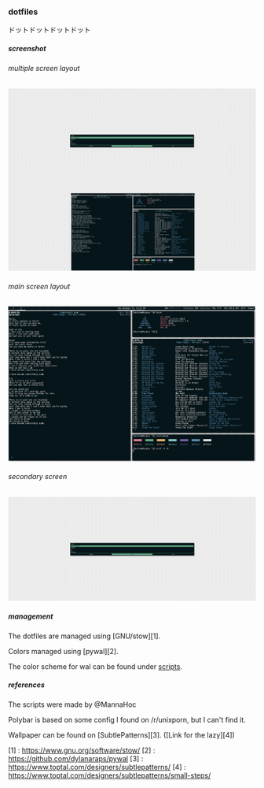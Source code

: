 ### dotfiles

ドットドットドットドット

##### screenshot

###### multiple screen layout

![full-size](scrot.png)

###### main screen layout
![main-screen](screen1.png)

###### secondary screen
![second-screen](screen2.png)


##### management

The dotfiles are managed using [GNU/stow][1].

Colors managed using [pywal][2].

The color scheme for wal can be found under [scripts](../blob/master/extra/scripts).


##### references

The scripts were made by @MannaHoc

Polybar is based on some config I found on /r/unixporn, but I can't find it.

Wallpaper can be found on [SubtlePatterns][3]. ([Link for the lazy][4])




[1] : https://www.gnu.org/software/stow/
[2] : https://github.com/dylanaraps/pywal
[3] : https://www.toptal.com/designers/subtlepatterns/
[4] : https://www.toptal.com/designers/subtlepatterns/small-steps/
